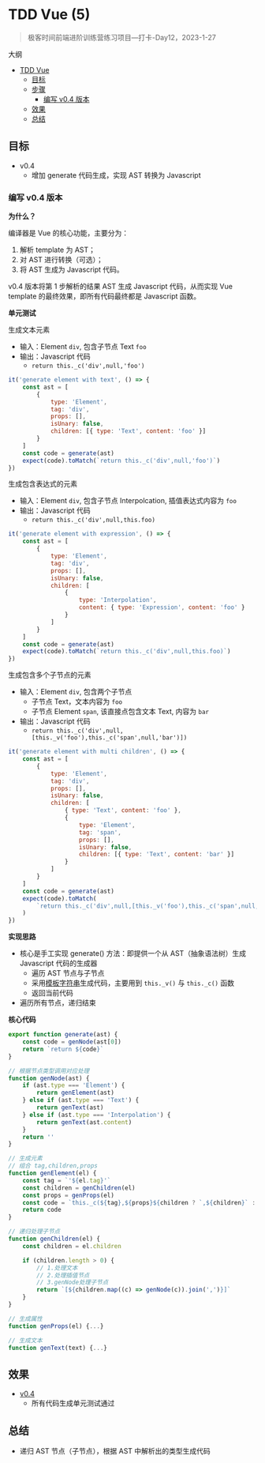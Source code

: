 # TDD Vue (5)

> 极客时间前端进阶训练营练习项目—打卡-Day12，2023-1-27

大纲

- [TDD Vue](#tdd-vue)
  - [目标](#目标)
  - [步骤](#步骤)
    - [编写 v0.4 版本](#编写-v04-版本)
  - [效果](#效果)
  - [总结](#总结)

## 目标

- v0.4
  - 增加 generate 代码生成，实现 AST 转换为 Javascript

### 编写 v0.4 版本

**为什么？**

编译器是 Vue 的核心功能，主要分为：

1. 解析 template 为 AST；
2. 对 AST 进行转换（可选）；
3. 将 AST 生成为 Javascript 代码。

v0.4 版本将第 1 步解析的结果 AST 生成 Javascript 代码，从而实现 Vue template 的最终效果，即所有代码最终都是 Javascript 函数。

**单元测试**

生成文本元素

- 输入：Element `div`, 包含子节点 Text `foo`
- 输出：Javascript 代码
  - `return this._c('div',null,'foo')`

```js
it('generate element with text', () => {
    const ast = [
        {
            type: 'Element',
            tag: 'div',
            props: [],
            isUnary: false,
            children: [{ type: 'Text', content: 'foo' }]
        }
    ]
    const code = generate(ast)
    expect(code).toMatch(`return this._c('div',null,'foo')`)
})
```

生成包含表达式的元素

- 输入：Element `div`, 包含子节点 Interpolcation, 插值表达式内容为 `foo`
- 输出：Javascript 代码
  - `return this._c('div',null,this.foo)`

```js
it('generate element with expression', () => {
    const ast = [
        {
            type: 'Element',
            tag: 'div',
            props: [],
            isUnary: false,
            children: [
                {
                    type: 'Interpolation',
                    content: { type: 'Expression', content: 'foo' }
                }
            ]
        }
    ]
    const code = generate(ast)
    expect(code).toMatch(`return this._c('div',null,this.foo)`)
})
```

生成包含多个子节点的元素

- 输入：Element `div`, 包含两个子节点
  - 子节点 Text，文本内容为 `foo`
  - 子节点 Element `span`, 该直接点包含文本 Text, 内容为 `bar`
- 输出：Javascript 代码
  - `return this._c('div',null,[this._v('foo'),this._c('span',null,'bar')])`

```js
it('generate element with multi children', () => {
    const ast = [
        {
            type: 'Element',
            tag: 'div',
            props: [],
            isUnary: false,
            children: [
                { type: 'Text', content: 'foo' },
                {
                    type: 'Element',
                    tag: 'span',
                    props: [],
                    isUnary: false,
                    children: [{ type: 'Text', content: 'bar' }]
                }
            ]
        }
    ]
    const code = generate(ast)
    expect(code).toMatch(
        `return this._c('div',null,[this._v('foo'),this._c('span',null,'bar')])`
    )
})
```

**实现思路**

- 核心是手工实现 generate() 方法：即提供一个从 AST（抽象语法树）生成 Javascript 代码的生成器
  - 遍历 AST 节点与子节点
  - 采用[模板字符串][doc-jslang-template-literals]生成代码，主要用到 `this._v()` 与 `this._c()` 函数
  - 返回当前代码
- 遍历所有节点，递归结束

**核心代码**

```js
export function generate(ast) {
    const code = genNode(ast[0])
    return `return ${code}`
}

// 根据节点类型调用对应处理
function genNode(ast) {
    if (ast.type === 'Element') {
        return genElement(ast)
    } else if (ast.type === 'Text') {
        return genText(ast)
    } else if (ast.type === 'Interpolation') {
        return genText(ast.content)
    }
    return ''
}

// 生成元素
// 组合 tag,children,props
function genElement(el) {
    const tag = `'${el.tag}'`
    const children = genChildren(el)
    const props = genProps(el)
    const code = `this._c(${tag},${props}${children ? `,${children}` : ""})`
    return code
}

// 递归处理子节点
function genChildren(el) {
    const children = el.children

    if (children.length > 0) {
        // 1.处理文本
        // 2.处理插值节点
        // 3.genNode处理子节点
        return `[${children.map((c) => genNode(c)).join(',')}]`
    }
}

// 生成属性
function genProps(el) {...}

// 生成文本
function genText(text) {...}
```

## 效果

- [v0.4](https://github.com/tangyouhua/lab-tdd-vue/releases/tag/v0.5)
  - 所有代码生成单元测试通过

## 总结

- 递归 AST 节点（子节点），根据 AST 中解析出的类型生成代码

[1]: https://github.com/tangyouhua/lab-tdd-vue
[doc-tdd]: https://zh.wikipedia.org/wiki/%E6%B5%8B%E8%AF%95%E9%A9%B1%E5%8A%A8%E5%BC%80%E5%8F%91
[doc-jestjs]: https://jestjs.io/zh-Hans/docs/getting-started
[api-js-proxy]: https://developer.mozilla.org/zh-CN/docs/Web/JavaScript/Reference/Global_Objects/Proxy
[doc-vuejs-how-reactivity-works-in-vue]: https://cn.vuejs.org/guide/extras/reactivity-in-depth.html#how-reactivity-works-in-vue
[doc-vuejs-render-pipeline]: https://cn.vuejs.org/guide/extras/rendering-mechanism.html#render-pipeline
[doc-jestjs-fnimpl]: https://jestjs.io/zh-Hans/docs/jest-object#jestfnimplementation
[api-jestjs-jestusefaketimersfaketimersconfig]: https://jestjs.io/zh-Hans/docs/jest-object#jestusefaketimersfaketimersconfig
[api-jestjs-jestrunalltimers]: https://jestjs.io/zh-Hans/docs/jest-object#jestrunalltimers
[extension-vscode-jestrunner]: https://marketplace.visualstudio.com/items?itemName=firsttris.vscode-jest-runner
[doc-jslang-template-literals]: https://developer.mozilla.org/zh-CN/docs/Web/JavaScript/Reference/Template_literals
